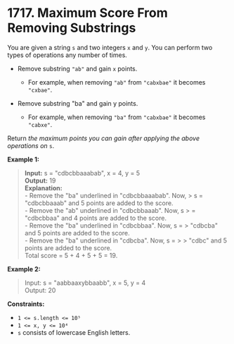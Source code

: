 # 1717. Maximum Score From Removing Substrings

You are given a string `s` and two integers `x` and `y`. You can perform two types of operations any number of times.

- Remove substring `"ab"` and gain `x` points.

    - For example, when removing `"ab"` from `"cabxbae"` it becomes `"cxbae"`.
- Remove substring "ba" and gain y points.

    - For example, when removing `"ba"` from `"cabxbae"` it becomes `"cabxe"`.

Return *the maximum points you can gain after applying the above operations on* `s`.

 

**Example 1:**

> **Input:** s = "cdbcbbaaabab", x = 4, y = 5  
> **Output:** 19  
> **Explanation:**   
> \- Remove the "ba" underlined in "cdbcbbaaabab". Now, > s = "cdbcbbaaab" and 5 points are added to the score.   
> \- Remove the "ab" underlined in "cdbcbbaaab". Now, s > = "cdbcbbaa" and 4 points are added to the score.   
> \- Remove the "ba" underlined in "cdbcbbaa". Now, s = > "cdbcba" and 5 points are added to the score.   
> \- Remove the "ba" underlined in "cdbcba". Now, s = > > "cdbc" and 5 points are added to the score.   
> Total score = 5 + 4 + 5 + 5 = 19.

**Example 2:**

> Input: s = "aabbaaxybbaabb", x = 5, y = 4   
> Output: 20
 

**Constraints:**

- `1 <= s.length <= 10⁵`
- `1 <= x, y <= 10⁴`
- `s` consists of lowercase English letters.